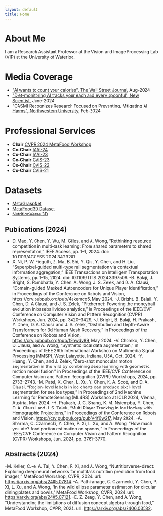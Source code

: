 ```yaml
---
layout: default
title: Home
---
```


# About Me

I am a Research Assistant Professor at the Vision and Image Processing Lab (VIP) at the University of Waterloo. 



# Media Coverage
- ["AI wants to count your calories", The Wall Street Journal](https://www.wsj.com/tech/ai/ai-count-calories-weight-loss-6acc7019?st=a5sk6r6qoaqex7t&reflink=desktopwebshare_permalink), Aug-2024
- ["Diet-monitoring AI tracks your each and every spoonful", New Scientist](https://www.newscientist.com/article/2431572-diet-monitoring-ai-tracks-your-each-and-every-spoonful/), June-2024
- ["CASMI Recognizes Research Focused on Preventing, Mitigating AI Harms", Northwestern University](https://casmi.northwestern.edu/news/articles/2024/casmi-recognizes-research-focused-on-preventing-mitigating-ai-harms.html), Feb-2024


# Professional Services
- **Chair** [CVPR 2024 MetaFood Workshop](https://sites.google.com/view/cvpr-metafood-2024)
- **Co-Chair** [IAAI-24](https://aaai.org/aaai-conference/iaai-24-program/)
- **Co-Chair** [IAAI-23](https://aaai-23.aaai.org/iaai-23-call/)
- **Co-Chair** [CVIS-23](https://uwcvis.github.io/cvis2023/)
- **Co-Chair** [CVIS-22](https://uwcvis.github.io/cvis2022/)
- **Co-Chair** [CVIS-21](https://cvis2021.weebly.com/)

# Datasets
- [MetaGraspNet](https://github.com/maximiliangilles/MetaGraspNet?tab=readme-ov-file)
- [MetaFood3D Dataset](https://lorenz.ecn.purdue.edu/~food3d/)
- [NutritionVerse 3D](https://www.kaggle.com/datasets/amytai/nutritionverse-3d)

## Publications (2024)
- D. Mao, Y. Chen, Y. Wu, M. Gilles, and A. Wong, “Rethinking resource competition in multi-task
learning: From shared parameters to shared representation,” IEEE Access, pp. 1–1, 2024. doi:
10.1109/ACCESS.2024.3429281.
- X. Ni, P. W. Fieguth, Z. Ma, B. Shi, Y. Qiu, Y. Chen, and H. Liu, “Superpixel-guided multi-type rail
segmentation via contextual information aggregation,” IEEE Transactions on Intelligent Transportation
Systems, pp. 1–15, 2024.  doi: 10.1109/TITS.2024.3397509.
-B. Balaji, J. Bright, S. Rambhatla, Y. Chen, A. Wong, J. S. Zelek, and D. A. Clausi, “Domain-guided
Masked Autoencoders for Unique Player Identiﬁcation,” in Proceedings of the Conference on Robots and
Vision, https://crv.pubpub.org/pub/4ekemco5, May 2024.
-J. Bright, B. Balaji, Y. Chen, D. A Clausi, and J. S. Zelek, “Pitchernet: Powering the moneyball evolution
in baseball video analytics,” in Proceedings of the IEEE/CVF Conference on Computer Vision and Pattern
Recognition (CVPR) Workshops, Jun. 2024, pp. 3420–3429.
-J. Bright, B. Balaji, H. Prakash, Y. Chen, D. A. Clausi, and J. S. Zelek, “Distribution and Depth-Aware
Transformers for 3d Human Mesh Recovery,” in Proceedings of the Conference on Robots and Vision,
https://crv.pubpub.org/pub/f9hwdv89, May 2024.
-V. Chomko, Y. Chen, D. Clausi, and A. Wong, “Synthetic local data augmentation,” in Proceedings of
IEEE 26th International Workshop on Multimedia Signal Processing (MMSP), West Lafayette, Indiana,
USA, Oct. 2024.
-Y. Huang, Y. Chen, and J. Zelek, “Zero-shot monocular motion segmentation in the wild by combining
deep learning with geometric motion model fusion,” in Proceedings of the IEEE/CVF Conference on
Computer Vision and Pattern Recognition (CVPR) Workshops, 2024, pp. 2733–2743.
-M. Patel, X. Chen, L. Xu, Y. Chen, K. A. Scott, and D. A. Clausi, “Region-level labels in ice charts can
produce pixel-level segmentation for sea ice types,” in Proceedings of 2nd Machine Learning for Remote
Sensing (ML4RS) Workshop at ICLR 2024, Vienna, Austria, May 2024.
-H. Prakash, J. C. Shang, K. M. Nsiempba, Y. Chen, D. A. Clausi, and J. S. Zelek, “Multi Player Tracking
in Ice Hockey with Homographic Projections,” in Proceedings of the Conference on Robots and Vision,
https://crv.pubpub.org/pub/v4f6w2f7, May 2024.
-A. Sharma, C. Czarnecki, Y. Chen, P. Xi, L. Xu, and A. Wong, “How much you ate? food portion
estimation on spoons,” in Proceedings of the IEEE/CVF Conference on Computer Vision and Pattern
Recognition (CVPR) Workshops, Jun. 2024, pp. 3761–3770.

## Abstracts (2024)
-M. Keller, C.-e. A. Tai, Y. Chen, P. Xi, and A. Wong, “Nutritionverse-direct: Exploring deep neural
networks for multitask nutrition prediction from food images,” MetaFood Workshop, CVPR, 2024.
url: https://arxiv.org/abs/2405.07814.
-A. Pathiranage, C. Czarnecki, Y. Chen, P. Xi, L. Xu, and A. Wong, “In the wild ellipse parameter
estimation for circular dining plates and bowls,” MetaFood Workshop, CVPR, 2024.  url:
https://arxiv.org/abs/2405.07121.
-E. Z. Zeng, Y. Chen, and A. Wong, “Understanding the limitations of diﬀusion concept algebra through
food,” MetaFood Workshop, CVPR, 2024. url: https://arxiv.org/abs/2406.03582.
